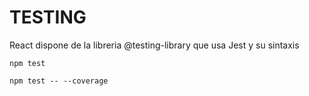 # TESTING

React dispone de la libreria @testing-library que usa Jest y su sintaxis

```
npm test
```

```
npm test -- --coverage
```
